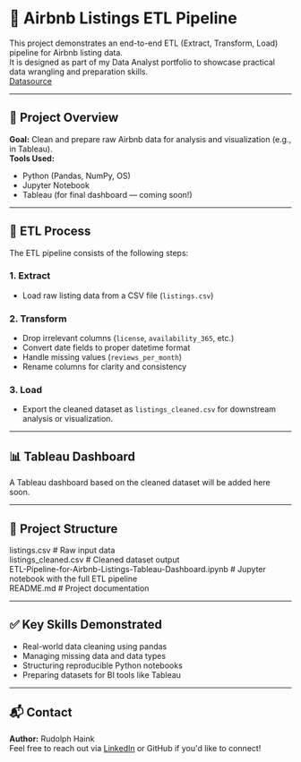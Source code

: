 # 🏡 Airbnb Listings ETL Pipeline

This project demonstrates an end-to-end ETL (Extract, Transform, Load) pipeline for Airbnb listing data.  
It is designed as part of my Data Analyst portfolio to showcase practical data wrangling and preparation skills.  
[Datasource](https://insideairbnb.com/get-the-data/)

---

## 🚀 Project Overview

**Goal:** Clean and prepare raw Airbnb data for analysis and visualization (e.g., in Tableau).  
**Tools Used:**  
- Python (Pandas, NumPy, OS)
- Jupyter Notebook
- Tableau (for final dashboard — coming soon!)

---

## 🔧 ETL Process

The ETL pipeline consists of the following steps:

### 1. **Extract**
- Load raw listing data from a CSV file (`listings.csv`)

### 2. **Transform**
- Drop irrelevant columns (`license`, `availability_365`, etc.)
- Convert date fields to proper datetime format
- Handle missing values (`reviews_per_month`)
- Rename columns for clarity and consistency

### 3. **Load**
- Export the cleaned dataset as `listings_cleaned.csv` for downstream analysis or visualization.

---

## 📊 Tableau Dashboard

A Tableau dashboard based on the cleaned dataset will be added here soon.

---

## 📁 Project Structure

listings.csv # Raw input data  
listings_cleaned.csv # Cleaned dataset output  
ETL-Pipeline-for-Airbnb-Listings-Tableau-Dashboard.ipynb # Jupyter notebook with the full ETL pipeline  
README.md # Project documentation


---

## ✅ Key Skills Demonstrated

- Real-world data cleaning using pandas
- Managing missing data and data types
- Structuring reproducible Python notebooks
- Preparing datasets for BI tools like Tableau

---

## 📬 Contact

**Author:** Rudolph Haink  
Feel free to reach out via [LinkedIn](https://www.linkedin.com/in/rudolph-haink-a5454564/) or GitHub if you'd like to connect!

